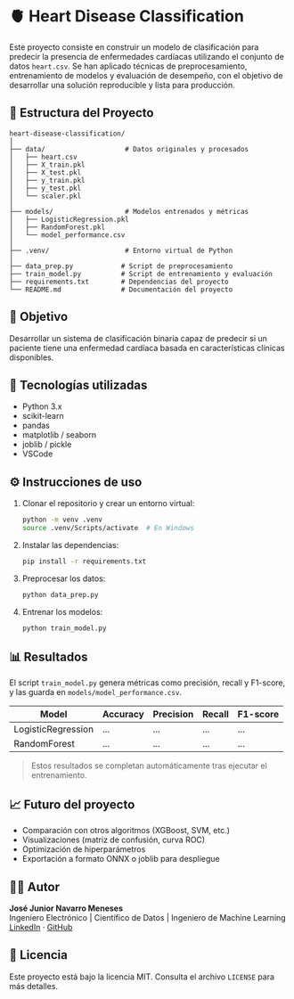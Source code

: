 
# 🫀 Heart Disease Classification

Este proyecto consiste en construir un modelo de clasificación para predecir la presencia de enfermedades cardíacas utilizando el conjunto de datos `heart.csv`. Se han aplicado técnicas de preprocesamiento, entrenamiento de modelos y evaluación de desempeño, con el objetivo de desarrollar una solución reproducible y lista para producción.

## 📁 Estructura del Proyecto

```
heart-disease-classification/
│
├── data/                    # Datos originales y procesados
│   ├── heart.csv
│   ├── X_train.pkl
│   ├── X_test.pkl
│   ├── y_train.pkl
│   ├── y_test.pkl
│   └── scaler.pkl
│
├── models/                  # Modelos entrenados y métricas
│   ├── LogisticRegression.pkl
│   ├── RandomForest.pkl
│   └── model_performance.csv
│
├── .venv/                   # Entorno virtual de Python
│
├── data_prep.py            # Script de preprocesamiento
├── train_model.py          # Script de entrenamiento y evaluación
├── requirements.txt        # Dependencias del proyecto
└── README.md               # Documentación del proyecto
```

## 📌 Objetivo

Desarrollar un sistema de clasificación binaria capaz de predecir si un paciente tiene una enfermedad cardíaca basada en características clínicas disponibles.

## 🧪 Tecnologías utilizadas

- Python 3.x
- scikit-learn
- pandas
- matplotlib / seaborn
- joblib / pickle
- VSCode

## ⚙️ Instrucciones de uso

1. Clonar el repositorio y crear un entorno virtual:
   ```bash
   python -m venv .venv
   source .venv/Scripts/activate  # En Windows
   ```

2. Instalar las dependencias:
   ```bash
   pip install -r requirements.txt
   ```

3. Preprocesar los datos:
   ```bash
   python data_prep.py
   ```

4. Entrenar los modelos:
   ```bash
   python train_model.py
   ```

## 📊 Resultados

El script `train_model.py` genera métricas como precisión, recall y F1-score, y las guarda en `models/model_performance.csv`.

| Model              | Accuracy | Precision | Recall | F1-score |
|-------------------|----------|-----------|--------|----------|
| LogisticRegression|    ...   |    ...    |  ...   |   ...    |
| RandomForest      |    ...   |    ...    |  ...   |   ...    |

> Estos resultados se completan automáticamente tras ejecutar el entrenamiento.

## 📈 Futuro del proyecto

- Comparación con otros algoritmos (XGBoost, SVM, etc.)
- Visualizaciones (matriz de confusión, curva ROC)
- Optimización de hiperparámetros
- Exportación a formato ONNX o joblib para despliegue

## 🧑‍💻 Autor

**José Junior Navarro Meneses**  
Ingeniero Electrónico | Científico de Datos | Ingeniero de Machine Learning  
[LinkedIn](https://www.linkedin.com/) · [GitHub](https://github.com/)

## 📄 Licencia

Este proyecto está bajo la licencia MIT. Consulta el archivo `LICENSE` para más detalles.
